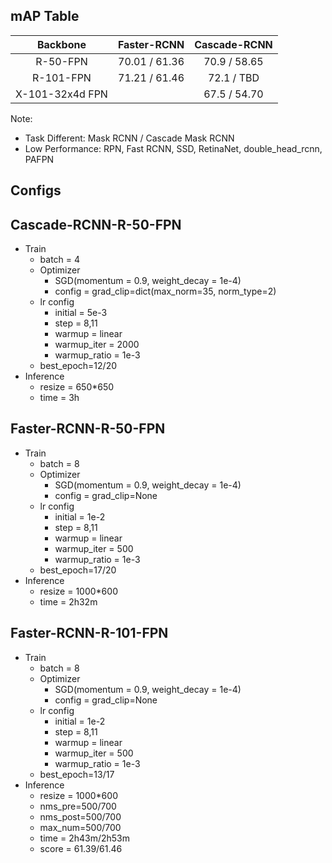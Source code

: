 ## mAP Table

|    Backbone     | Faster-RCNN   | Cascade-RCNN |
| :-------------: | :-----------: | :----------: |
|    R-50-FPN     | 70.01 / 61.36 | 70.9 / 58.65 |
|    R-101-FPN    | 71.21 / 61.46 | 72.1 /  TBD  |
| X-101-32x4d FPN |               | 67.5 / 54.70 |

Note:  
- Task Different: Mask RCNN / Cascade Mask RCNN
- Low Performance: RPN, Fast RCNN, SSD, RetinaNet, double_head_rcnn, PAFPN

## Configs
## Cascade-RCNN-R-50-FPN
- Train
    - batch = 4
    - Optimizer
        - SGD(momentum = 0.9, weight_decay = 1e-4)
        - config = grad_clip=dict(max_norm=35, norm_type=2)
    - lr config
        - initial = 5e-3
        - step = 8,11
        - warmup = linear
        - warmup_iter = 2000
        - warmup_ratio = 1e-3
    - best_epoch=12/20
- Inference
    - resize = 650*650
    - time = 3h

## Faster-RCNN-R-50-FPN
- Train
    - batch = 8
    - Optimizer
        - SGD(momentum = 0.9, weight_decay = 1e-4)
        - config = grad_clip=None
    - lr config
        - initial = 1e-2
        - step = 8,11
        - warmup = linear
        - warmup_iter = 500
        - warmup_ratio = 1e-3
    - best_epoch=17/20
- Inference
    - resize = 1000*600
    - time = 2h32m

## Faster-RCNN-R-101-FPN
- Train
    - batch = 8
    - Optimizer
        - SGD(momentum = 0.9, weight_decay = 1e-4)
        - config = grad_clip=None
    - lr config
        - initial = 1e-2
        - step = 8,11
        - warmup = linear
        - warmup_iter = 500
        - warmup_ratio = 1e-3
    - best_epoch=13/17
- Inference
    - resize = 1000*600
    - nms_pre=500/700
    - nms_post=500/700
    - max_num=500/700
    - time = 2h43m/2h53m
    - score = 61.39/61.46
